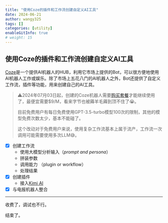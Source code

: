 ```yaml
---
title: "使用Coze的插件和工作流创建自定义AI工具"
date: 2024-06-21
author: wangy325
tags: []
categories: [utility]
enableGitInfo: true
# weight: 15
---
```


## 使用Coze的插件和工作流创建自定义AI工具

[Coze](https://www.coze.com/docs/guides/welcome?_lang=zh)是一个提供AI机器人的HUB，利用它市场上提供的Bot，可以很方便地使用AI机器人工作或娱乐。除了市场上五花八门的AI机器人之外，Bot还提供了自定义工作流，插件等功能，用来创建自己的AI工具。

> ⚠️2024年07月03日起，创建的Coze机器人需要[购买套餐](https://www.coze.com/docs/guides/subscription?_lang=zh)才能继续使用了，最便宜需要$9/M，看来字节也被薅羊毛薅到顶不住了😭️。
>
>目前免费用户有每日免费使用GPT-3.5-turbo模型100次的限制，其他的模型免费次数太少，基本不能碰了。
>
>这个改动对于免费用户来说，使用复杂工作流基本上属于流产，工作流一次调用可能需要使用多次LLM😅。

<!--more-->

- [x] 创建工作流
    - 使用大模型分析输入（*prompt and persona*）
    - 拼装参数
    - 调用能力 （plugin or workflow）
    - 处理结果
- [x] 创建插件
    - 接入[Kimi AI](https://www.moonshot.cn/)
- [x] 与电报机器人整合

---

收费了，调试也不行。

结束了。
